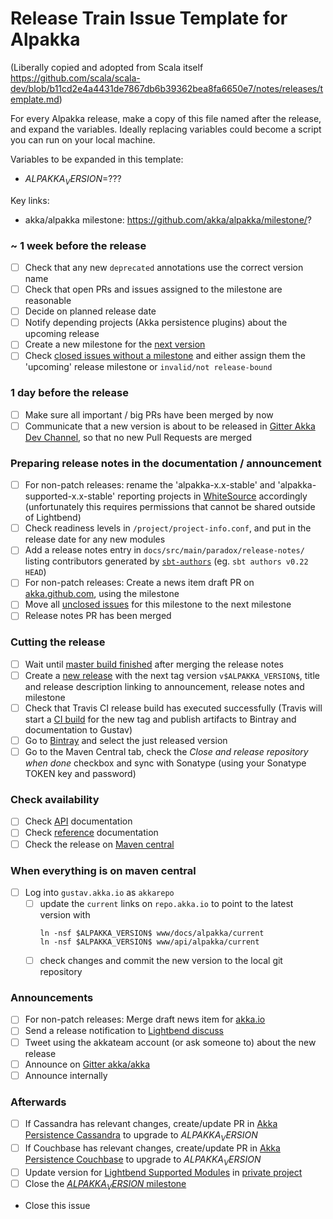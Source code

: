 # Release Train Issue Template for Alpakka

(Liberally copied and adopted from Scala itself https://github.com/scala/scala-dev/blob/b11cd2e4a4431de7867db6b39362bea8fa6650e7/notes/releases/template.md)

For every Alpakka release, make a copy of this file named after the release, and expand the variables.
Ideally replacing variables could become a script you can run on your local machine.

Variables to be expanded in this template:
- $ALPAKKA_VERSION$=??? 

Key links:
  - akka/alpakka milestone: https://github.com/akka/alpakka/milestone/?

### ~ 1 week before the release

- [ ] Check that any new `deprecated` annotations use the correct version name
- [ ] Check that open PRs and issues assigned to the milestone are reasonable
- [ ] Decide on planned release date
- [ ] Notify depending projects (Akka persistence plugins) about the upcoming release
- [ ] Create a new milestone for the [next version](https://github.com/akka/alpakka/milestones)
- [ ] Check [closed issues without a milestone](https://github.com/akka/alpakka/issues?utf8=%E2%9C%93&q=is%3Aissue%20is%3Aclosed%20no%3Amilestone) and either assign them the 'upcoming' release milestone or `invalid/not release-bound`

### 1 day before the release

- [ ] Make sure all important / big PRs have been merged by now
- [ ] Communicate that a new version is about to be released in [Gitter Akka Dev Channel](https://gitter.im/akka/dev), so that no new Pull Requests are merged

### Preparing release notes in the documentation / announcement

- [ ] For non-patch releases: rename the 'alpakka-x.x-stable' and 'alpakka-supported-x.x-stable' reporting projects in [WhiteSource](https://saas.whitesourcesoftware.com/Wss/WSS.html#!project;id=517292) accordingly (unfortunately this requires permissions that cannot be shared outside of Lightbend)
- [ ] Check readiness levels in `/project/project-info.conf`, and put in the release date for any new modules
- [ ] Add a release notes entry in `docs/src/main/paradox/release-notes/` listing contributors generated by [`sbt-authors`](https://github.com/2m/authors) (eg. `sbt authors v0.22 HEAD`)
- [ ] For non-patch releases: Create a news item draft PR on [akka.github.com](https://github.com/akka/akka.github.com), using the milestone
- [ ] Move all [unclosed issues](https://github.com/akka/alpakka/issues?q=is%3Aopen+is%3Aissue+milestone%3A$ALPAKKA_VERSION$) for this milestone to the next milestone
- [ ] Release notes PR has been merged

### Cutting the release

- [ ] Wait until [master build finished](https://travis-ci.com/akka/alpakka/builds/) after merging the release notes
- [ ] Create a [new release](https://github.com/akka/alpakka/releases/new) with the next tag version `v$ALPAKKA_VERSION$`, title and release description linking to announcement, release notes and milestone
- [ ] Check that Travis CI release build has executed successfully (Travis will start a [CI build](https://travis-ci.com/akka/alpakka/builds) for the new tag and publish artifacts to Bintray and documentation to Gustav)
- [ ] Go to [Bintray](https://bintray.com/akka/maven/alpakka) and select the just released version
- [ ] Go to the Maven Central tab, check the *Close and release repository when done* checkbox and sync with Sonatype (using your Sonatype TOKEN key and password)

### Check availability

- [ ] Check [API](https://doc.akka.io/api/alpakka/$ALPAKKA_VERSION$/) documentation 
- [ ] Check [reference](https://doc.akka.io/docs/alpakka/$ALPAKKA_VERSION$/) documentation
- [ ] Check the release on [Maven central](http://central.maven.org/maven2/com/lightbend/akka/akka-stream-alpakka-xml_2.12/$ALPAKKA_VERSION$/)

### When everything is on maven central
  - [ ] Log into `gustav.akka.io` as `akkarepo` 
    - [ ] update the `current` links on `repo.akka.io` to point to the latest version with
         ```
         ln -nsf $ALPAKKA_VERSION$ www/docs/alpakka/current
         ln -nsf $ALPAKKA_VERSION$ www/api/alpakka/current
         ```
    - [ ] check changes and commit the new version to the local git repository

### Announcements

- [ ] For non-patch releases: Merge draft news item for [akka.io](https://github.com/akka/akka.github.com)
- [ ] Send a release notification to [Lightbend discuss](https://discuss.akka.io)
- [ ] Tweet using the akkateam account (or ask someone to) about the new release
- [ ] Announce on [Gitter akka/akka](https://gitter.im/akka/akka)
- [ ] Announce internally

### Afterwards

- [ ] If Cassandra has relevant changes, create/update PR in [Akka Persistence Cassandra](https://github.com/akka/akka-persistence-cassandra/) to upgrade to $ALPAKKA_VERSION$
- [ ] If Couchbase has relevant changes, create/update PR in [Akka Persistence Couchbase](https://github.com/akka/akka-persistence-couchbase/) to upgrade to $ALPAKKA_VERSION$
- [ ] Update version for [Lightbend Supported Modules](https://developer.lightbend.com/docs/reactive-platform/2.0/supported-modules/#other-akka-modules) in [private project](https://github.com/lightbend/reactive-platform-docs/blob/master/build.sbt#L77)
- [ ] Close the [$ALPAKKA_VERSION$ milestone](https://github.com/akka/alpakka/milestones?direction=asc&sort=due_date)
- Close this issue
